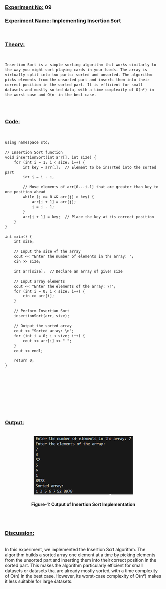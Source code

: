 ### **<u>Experiment No:</u> 09**

### **<u>Experiment Name:</u> Implementing Insertion Sort** 

<br>

### **<u>Theory:</u>**
                 
<br>                 
  
    Insertion Sort is a simple sorting algorithm that works similarly to the way you might sort playing cards in your hands. The array is virtually split into two parts: sorted and unsorted. The algorithm picks elements from the unsorted part and inserts them into their correct position in the sorted part. It is efficient for small datasets and mostly sorted data, with a time complexity of O(n²) in the worst case and O(n) in the best case.
      

<br> <br>



### **<u>Code:</u>**
<br>

```#include <iostream>
using namespace std;

// Insertion Sort function
void insertionSort(int arr[], int size) {
    for (int i = 1; i < size; i++) {
        int key = arr[i];  // Element to be inserted into the sorted part
        int j = i - 1;

        // Move elements of arr[0...i-1] that are greater than key to one position ahead
        while (j >= 0 && arr[j] > key) {
            arr[j + 1] = arr[j];
            j = j - 1;
        }
        arr[j + 1] = key;  // Place the key at its correct position
    }
}

int main() {
    int size;

    // Input the size of the array
    cout << "Enter the number of elements in the array: ";
    cin >> size;

    int arr[size];  // Declare an array of given size

    // Input array elements
    cout << "Enter the elements of the array: \n";
    for (int i = 0; i < size; i++) {
        cin >> arr[i];
    }

    // Perform Insertion Sort
    insertionSort(arr, size);

    // Output the sorted array
    cout << "Sorted array: \n";
    for (int i = 0; i < size; i++) {
        cout << arr[i] << " ";
    }
    cout << endl;

    return 0;
}







```


<br><br>



### **<u>Output:</u>** 
<br>

<div align="center">
<img src="./insertion_sort.png">
<br>
<h4> Figure-1: Output of Insertion Sort Implementation </h4> 
</div>


<br><br>




### **<u>Discussion:</u>** 
<br>
In this experiment, we implemented the Insertion Sort algorithm. The algorithm builds a sorted array one element at a time by picking elements from the unsorted part and inserting them into their correct position in the sorted part. This makes the algorithm particularly efficient for small datasets or datasets that are already mostly sorted, with a time complexity of O(n) in the best case. However, its worst-case complexity of O(n²) makes it less suitable for large datasets.



